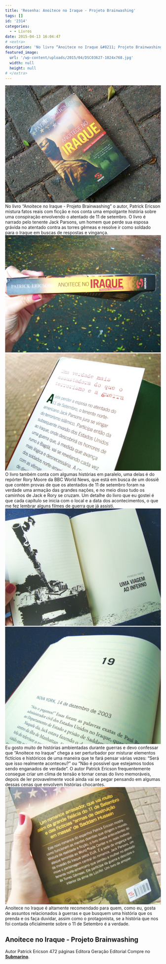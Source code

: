 ```yaml
---
title: 'Resenha: Anoitece no Iraque - Projeto Brainwashing'
tags: []
id: '2314'
categories:
  - - Livros
date: 2015-04-13 16:04:47
# <extra>
description: 'No livro “Anoitece no Iraque &#8211; Projeto Brainwashing” o autor, Patrick Ericson mistura fatos reais com ficção e nos conta uma empolgante história sobre uma conspiração envolvendo o atentado de 11 de setembro. O livro é narrado pelo tenente Jack Parsons, um homem que perde sua esposa grávida no atentado contra as torres gêmeas e resolve ir como soldado para o Iraque em buscas de respostas e vingança. O livro também conta com algumas histórias em paralelo, uma delas é do repórter Rory Moore da BBC World News, que está em busca de um dossiê que contém provas de que os atentados de 11 de setembro foram na verdade uma armação das grandes nações, e no meio disso tudo os caminhos de Jack e Rory se cruzam. Um detalhe do livro que eu gostei é que cada capítulo se inicia &hellip;'
featured_image: 
  url: '/wp-content/uploads/2015/04/DSC03627-1024x768.jpg'
  width: null
  height: null
# </extra>
---
```


[![Anoitece no Iraque - Projeto Brainwashing](/wp-content/uploads/2015/04/DSC03627-1024x768.jpg)](/wp-content/uploads/2015/04/DSC03627.jpg) No livro “Anoitece no Iraque - Projeto Brainwashing” o autor, Patrick Ericson mistura fatos reais com ficção e nos conta uma empolgante história sobre uma conspiração envolvendo o atentado de 11 de setembro. O livro é narrado pelo tenente Jack Parsons, um homem que perde sua esposa grávida no atentado contra as torres gêmeas e resolve ir como soldado para o Iraque em buscas de respostas e vingança. [![lombada do livro Anoitece no Iraque - Projeto Brainwashing](/wp-content/uploads/2015/04/DSC03628-1024x768.jpg)](/wp-content/uploads/2015/04/DSC03628.jpg) [![livro Anoitece no Iraque - Projeto Brainwashing](/wp-content/uploads/2015/04/DSC03635-1024x768.jpg)](/wp-content/uploads/2015/04/DSC03635.jpg) O livro também conta com algumas histórias em paralelo, uma delas é do repórter Rory Moore da BBC World News, que está em busca de um dossiê que contém provas de que os atentados de 11 de setembro foram na verdade uma armação das grandes nações, e no meio disso tudo os caminhos de Jack e Rory se cruzam. Um detalhe do livro que eu gostei é que cada capítulo se inicia com o local e a data dos acontecimentos, o que me fez lembrar alguns filmes de guerra que já assisti. [![páginas do livro Anoitece no Iraque - Projeto Brainwashing](/wp-content/uploads/2015/04/DSC03634-1024x768.jpg)](/wp-content/uploads/2015/04/DSC03634.jpg) [![página do livro Anoitece no Iraque - Projeto Brainwashing](/wp-content/uploads/2015/04/DSC03630-1024x768.jpg)](/wp-content/uploads/2015/04/DSC03630.jpg) Eu gosto muito de histórias ambientadas durante guerras e devo confessar que “Anoitece no Iraque” chega a ser perturbador por misturar elementos fictícios e históricos de uma maneira que te fará pensar várias vezes: “Será que isso realmente aconteceu?” ou “Não é possível que estejamos todos sendo enganados de verdade”. O autor Patrick Ericson frequentemente consegue criar um clima de tensão e tornar cenas do livro memoráveis, depois de ler provavelmente você ainda vai se pegar pensando em algumas dessas cenas que envolvem histórias chocantes. [![contra-capa do livro Anoitece no Iraque - Projeto Brainwashing](/wp-content/uploads/2015/04/DSC03632-1024x768.jpg)](/wp-content/uploads/2015/04/DSC03632.jpg) Anoitece no Iraque é altamente recomendado para quem, como eu, gosta de assuntos relacionados à guerras e que busquem uma história que os prenda e os faça duvidar, assim como o protagonista, se a história que nos foi contada oficialmente sobre o 11 de Setembro é a verdade.

## **Anoitece no Iraque - Projeto Brainwashing**

Autor Patrick Ericson 472 páginas Editora Geração Editorial Compre no [**Submarino**](http://oferta.vc/788r "Submarino ").
